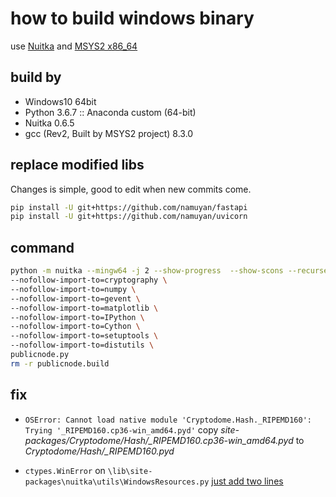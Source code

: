 how to build windows binary
====
use [Nuitka](https://nuitka.net/) and [MSYS2 x86_64](https://www.msys2.org/)

build by
----
* Windows10 64bit
* Python 3.6.7 :: Anaconda custom (64-bit)
* Nuitka 0.6.5
* gcc (Rev2, Built by MSYS2 project) 8.3.0

replace modified libs
----
Changes is simple, good to edit when new commits come.
```bash
pip install -U git+https://github.com/namuyan/fastapi
pip install -U git+https://github.com/namuyan/uvicorn
```

command
----
```bash
python -m nuitka --mingw64 -j 2 --show-progress  --show-scons --recurse-all --standalone --windows-icon=favicon.ico \
--nofollow-import-to=cryptography \
--nofollow-import-to=numpy \
--nofollow-import-to=gevent \
--nofollow-import-to=matplotlib \
--nofollow-import-to=IPython \
--nofollow-import-to=Cython \
--nofollow-import-to=setuptools \
--nofollow-import-to=distutils \
publicnode.py
rm -r publicnode.build
```

fix
----
* `OSError: Cannot load native module 'Cryptodome.Hash._RIPEMD160': Trying '_RIPEMD160.cp36-win_amd64.pyd'`
copy *site-packages/Cryptodome/Hash/_RIPEMD160.cp36-win_amd64.pyd* to *Cryptodome/Hash/_RIPEMD160.pyd*

* `ctypes.WinError` on `\lib\site-packages\nuitka\utils\WindowsResources.py`
[just add two lines](https://github.com/Nuitka/Nuitka/issues/468#issuecomment-532633902)
